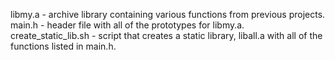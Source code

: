libmy.a - archive library containing various functions from previous projects.
main.h - header file with all of the prototypes for libmy.a.
create_static_lib.sh - script that creates a static library, liball.a with all of the functions listed in main.h.
